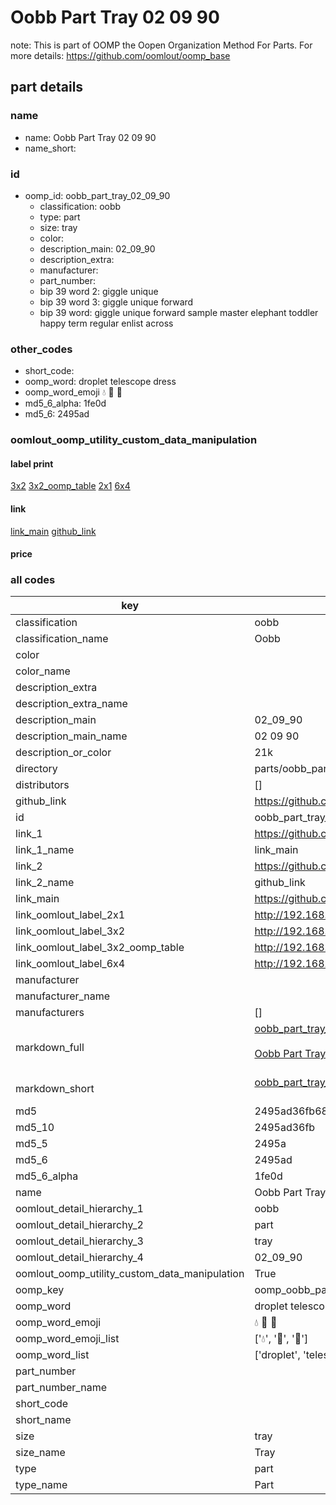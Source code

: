 # Oobb Part Tray 02 09 90  

note: This is part of OOMP the Oopen Organization Method For Parts. For more details: https://github.com/oomlout/oomp_base

##  part details





### name
* name: Oobb Part Tray 02 09 90
* name_short: 
### id
* oomp_id: oobb_part_tray_02_09_90
  * classification: oobb
  * type: part
  * size: tray
  * color: 
  * description_main: 02_09_90
  * description_extra: 
  * manufacturer: 
  * part_number: 
  * bip 39 word 2: giggle unique
  * bip 39 word 3: giggle unique forward
  * bip 39 word: giggle unique forward sample master elephant toddler happy term regular enlist across

### other_codes
* short_code: 
* oomp_word: droplet telescope dress
* oomp_word_emoji :droplet: :telescope: :dress:
* md5_6_alpha: 1fe0d
* md5_6: 2495ad






### oomlout_oomp_utility_custom_data_manipulation
#### label print
[3x2](http://192.168.1.245:1112/?label=oomp%201fe0d)
[3x2_oomp_table](http://192.168.1.107:1112/?label=oomp%201fe0d)
[2x1](http://192.168.1.242:1112/?label=oomp%201fe0d)
[6x4](http://192.168.1.55:1112/?label=oomp%201fe0d)    

#### link

[link_main](https://github.com/oomlout/oomlout_oomp_current_version_messy/tree/main/parts/oobb_part_tray_02_09_90) [github_link](https://github.com/oomlout/oomlout_oomp_part_src/tree/main/parts/oobb_part_tray_02_09_90)                             

#### price







### all codes 
| key | value |  
| --- | --- |  
| classification | oobb |  
| classification_name | Oobb |  
| color |  |  
| color_name |  |  
| description_extra |  |  
| description_extra_name |  |  
| description_main | 02_09_90 |  
| description_main_name | 02 09 90 |  
| description_or_color | 21k |  
| directory | parts/oobb_part_tray_02_09_90 |  
| distributors | [] |  
| github_link | https://github.com/oomlout/oomlout_oomp_part_src/tree/main/parts/oobb_part_tray_02_09_90 |  
| id | oobb_part_tray_02_09_90 |  
| link_1 | https://github.com/oomlout/oomlout_oomp_current_version_messy/tree/main/parts/oobb_part_tray_02_09_90 |  
| link_1_name | link_main |  
| link_2 | https://github.com/oomlout/oomlout_oomp_part_src/tree/main/parts/oobb_part_tray_02_09_90 |  
| link_2_name | github_link |  
| link_main | https://github.com/oomlout/oomlout_oomp_current_version_messy/tree/main/parts/oobb_part_tray_02_09_90 |  
| link_oomlout_label_2x1 | http://192.168.1.242:1112/?label=oomp%201fe0d |  
| link_oomlout_label_3x2 | http://192.168.1.245:1112/?label=oomp%201fe0d |  
| link_oomlout_label_3x2_oomp_table | http://192.168.1.107:1112/?label=oomp%201fe0d |  
| link_oomlout_label_6x4 | http://192.168.1.55:1112/?label=oomp%201fe0d |  
| manufacturer |  |  
| manufacturer_name |  |  
| manufacturers | [] |  
| markdown_full | [oobb_part_tray_02_09_90](https://github.com/oomlout/oomlout_oomp_current_version_messy/tree/main/parts/oobb_part_tray_02_09_90)<br>[](https://github.com/oomlout/oomlout_oomp_current_version_messy/tree/main/parts/oobb_part_tray_02_09_90)<br>[Oobb Part Tray 02 09 90](https://github.com/oomlout/oomlout_oomp_current_version_messy/tree/main/parts/oobb_part_tray_02_09_90)<br><br> |  
| markdown_short | [oobb_part_tray_02_09_90](https://github.com/oomlout/oomlout_oomp_current_version_messy/tree/main/parts/oobb_part_tray_02_09_90)<br><br> |  
| md5 | 2495ad36fb68fc6d1f445bf0b7bb630f |  
| md5_10 | 2495ad36fb |  
| md5_5 | 2495a |  
| md5_6 | 2495ad |  
| md5_6_alpha | 1fe0d |  
| name | Oobb Part Tray 02 09 90 |  
| oomlout_detail_hierarchy_1 | oobb |  
| oomlout_detail_hierarchy_2 | part |  
| oomlout_detail_hierarchy_3 | tray |  
| oomlout_detail_hierarchy_4 | 02_09_90 |  
| oomlout_oomp_utility_custom_data_manipulation | True |  
| oomp_key | oomp_oobb_part_tray_02_09_90 |  
| oomp_word | droplet telescope dress |  
| oomp_word_emoji | :droplet: :telescope: :dress: |  
| oomp_word_emoji_list | [':droplet:', ':telescope:', ':dress:'] |  
| oomp_word_list | ['droplet', 'telescope', 'dress'] |  
| part_number |  |  
| part_number_name |  |  
| short_code |  |  
| short_name |  |  
| size | tray |  
| size_name | Tray |  
| type | part |  
| type_name | Part |  
